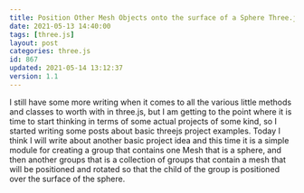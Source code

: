 ```yaml
---
title: Position Other Mesh Objects onto the surface of a Sphere Three.js example
date: 2021-05-13 14:40:00
tags: [three.js]
layout: post
categories: three.js
id: 867
updated: 2021-05-14 13:12:37
version: 1.1
---
```


I still have some more writing when it comes to all the various little methods and classes to worth with in three.js, but I am getting to the point where it is time to start thinking in terms of some actual projects of some kind, so I started  writing some posts about basic threejs project examples. Today I think I will write about another basic project idea and this time it is a simple module for creating a group that contains one Mesh that is a sphere, and then another groups that is a collection of groups that contain a mesh that will be positioned and rotated so that the child of the group is positioned over the surface of the sphere.

<!-- more -->
